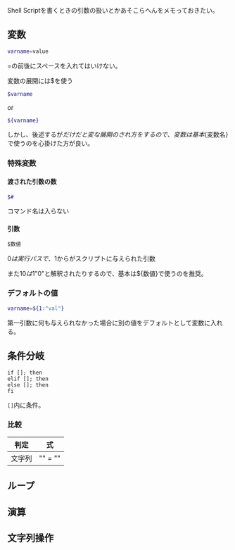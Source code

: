 Shell Scriptを書くときの引数の扱いとかあそこらへんをメモっておきたい。

## 変数

```sh
varname=value
```

=の前後にスペースを入れてはいけない。

変数の展開には$を使う

```sh
$varname
```

or

```sh
${varname}
```

しかし、後述するが$だけだと変な展開のされ方をするので、変数は基本${変数名}で使うのを心掛けた方が良い。

### 特殊変数

#### 渡された引数の数

```sh
$#
```

コマンド名は入らない

#### 引数

```sh
$数値
```

$0は実行パスで、$1からがスクリプトに与えられた引数

また$10は$1"0"と解釈されたりするので、基本は${数値}で使うのを推奨。

### デフォルトの値

```sh
varname=${1:"val"}
```

第一引数に何も与えられなかった場合に別の値をデフォルトとして変数に入れる。

## 条件分岐

```
if []; then
elif []; then
else []; then
fi
```

`[]`内に条件。

### 比較

| 判定 | 式 |
|-----|----|
| 文字列 | "" = "" |

## ループ

## 演算

## 文字列操作

